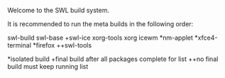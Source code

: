 Welcome to the SWL build system.

It is recommended to run the meta builds in the following order:

swl-build
swl-base
+swl-ice
  xorg-tools
  xorg
  icewm
  *nm-applet
  *xfce4-terminal
  *firefox
++swl-tools



*isolated build
+final build after all packages complete for list
++no final build must keep running list

